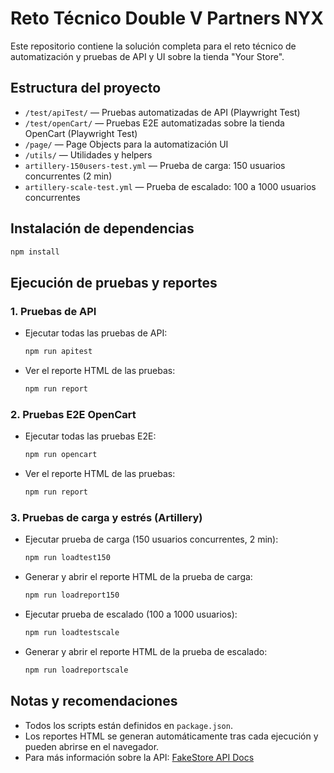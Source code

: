 
# Reto Técnico Double V Partners NYX

Este repositorio contiene la solución completa para el reto técnico de automatización y pruebas de API y UI sobre la tienda "Your Store".

## Estructura del proyecto

- `/test/apiTest/` — Pruebas automatizadas de API (Playwright Test)
- `/test/openCart/` — Pruebas E2E automatizadas sobre la tienda OpenCart (Playwright Test)
- `/page/` — Page Objects para la automatización UI
- `/utils/` — Utilidades y helpers
- `artillery-150users-test.yml` — Prueba de carga: 150 usuarios concurrentes (2 min)
- `artillery-scale-test.yml` — Prueba de escalado: 100 a 1000 usuarios concurrentes

## Instalación de dependencias

```bash
npm install
```

## Ejecución de pruebas y reportes

### 1. Pruebas de API

- Ejecutar todas las pruebas de API:
  ```bash
  npm run apitest
  ```
- Ver el reporte HTML de las pruebas:
  ```bash
  npm run report
  ```

### 2. Pruebas E2E OpenCart

- Ejecutar todas las pruebas E2E:
  ```bash
  npm run opencart
  ```
- Ver el reporte HTML de las pruebas:
  ```bash
  npm run report
  ```

### 3. Pruebas de carga y estrés (Artillery)

- Ejecutar prueba de carga (150 usuarios concurrentes, 2 min):
  ```bash
  npm run loadtest150
  ```
- Generar y abrir el reporte HTML de la prueba de carga:
  ```bash
  npm run loadreport150
  ```

- Ejecutar prueba de escalado (100 a 1000 usuarios):
  ```bash
  npm run loadtestscale
  ```
- Generar y abrir el reporte HTML de la prueba de escalado:
  ```bash
  npm run loadreportscale
  ```

## Notas y recomendaciones

- Todos los scripts están definidos en `package.json`.
- Los reportes HTML se generan automáticamente tras cada ejecución y pueden abrirse en el navegador.
- Para más información sobre la API: [FakeStore API Docs](https://fakestoreapi.com/docs)



